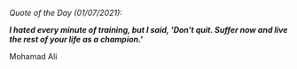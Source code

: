*Quote of the Day (01/07/2021):*

_**I hated every minute of training, but I said, 'Don't quit. Suffer now and live the rest of your life as a champion.'**_

Mohamad Ali